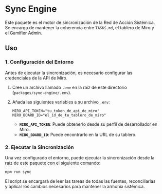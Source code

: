 # Sync Engine

Este paquete es el motor de sincronización de la Red de Acción Sistémica. Se encarga de mantener la coherencia entre `TASKS.md`, el tablero de Miro y el Gamifier Admin.

## Uso

### 1. Configuración del Entorno

Antes de ejecutar la sincronización, es necesario configurar las credenciales de la API de Miro.

1.  Cree un archivo llamado `.env` en la raíz de este directorio (`packages/sync-engine/.env`).
2.  Añada las siguientes variables a su archivo `.env`:

    ```env
    MIRO_API_TOKEN="tu_token_de_api_de_miro"
    MIRO_BOARD_ID="el_id_de_tu_tablero_de_miro"
    ```

    *   **`MIRO_API_TOKEN`**: Puede obtenerlo desde su perfil de desarrollador en Miro.
    *   **`MIRO_BOARD_ID`**: Puede encontrarlo en la URL de su tablero.

### 2. Ejecutar la Sincronización

Una vez configurado el entorno, puede ejecutar la sincronización desde la raíz de este paquete con el siguiente comando:

```bash
npm run sync
```

El script se encargará de leer las tareas de todas las fuentes, reconciliarlas y aplicar los cambios necesarios para mantener la armonía sistémica. 
